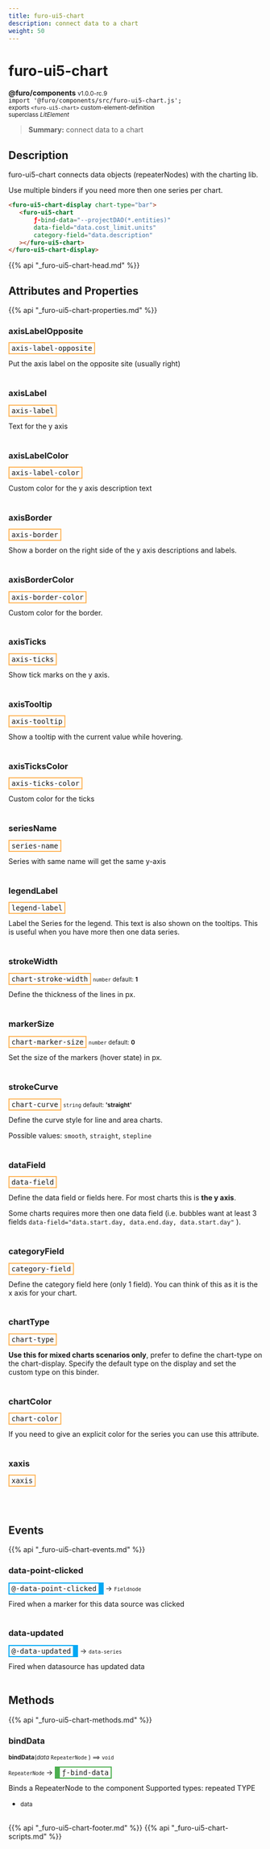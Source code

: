 ```yaml
---
title: furo-ui5-chart
description: connect data to a chart
weight: 50
---
```


# furo-ui5-chart
**@furo/components** <small>v1.0.0-rc.9</small>
<br>`import '@furo/components/src/furo-ui5-chart.js';`<small>
<br>exports `<furo-ui5-chart>` custom-element-definition
<br>superclass *LitElement*</small>

> **Summary:** connect data to a chart

## Description

furo-ui5-chart connects data objects (repeaterNodes) with the charting lib.

 Use multiple binders if you need more then one series per chart.

 ```html
 <furo-ui5-chart-display chart-type="bar">
    <furo-ui5-chart
        ƒ-bind-data="--projectDAO(*.entities)"
        data-field="data.cost_limit.units"
        category-field="data.description"
    ></furo-ui5-chart>
 </furo-ui5-chart-display>
 ```

{{% api "_furo-ui5-chart-head.md" %}}

## Attributes and Properties
{{% api "_furo-ui5-chart-properties.md" %}}



### **axisLabelOpposite**

<span  style="border-width:2px; border-style: solid;border-color:  rgb(255, 182, 91);font-family:monospace; padding:2px 4px;">axis-label-opposite</span>
</small>

Put the axis label on the opposite site (usually right)
<br><br>

### **axisLabel**

<span  style="border-width:2px; border-style: solid;border-color:  rgb(255, 182, 91);font-family:monospace; padding:2px 4px;">axis-label</span>
</small>

Text for the y axis
<br><br>

### **axisLabelColor**

<span  style="border-width:2px; border-style: solid;border-color:  rgb(255, 182, 91);font-family:monospace; padding:2px 4px;">axis-label-color</span>
</small>

Custom color for the y axis description text
<br><br>

### **axisBorder**

<span  style="border-width:2px; border-style: solid;border-color:  rgb(255, 182, 91);font-family:monospace; padding:2px 4px;">axis-border</span>
</small>

Show a border on the right side of the y axis descriptions and labels.
<br><br>

### **axisBorderColor**

<span  style="border-width:2px; border-style: solid;border-color:  rgb(255, 182, 91);font-family:monospace; padding:2px 4px;">axis-border-color</span>
</small>

Custom color for the border.
<br><br>

### **axisTicks**

<span  style="border-width:2px; border-style: solid;border-color:  rgb(255, 182, 91);font-family:monospace; padding:2px 4px;">axis-ticks</span>
</small>

Show tick marks on the y axis.
<br><br>

### **axisTooltip**

<span  style="border-width:2px; border-style: solid;border-color:  rgb(255, 182, 91);font-family:monospace; padding:2px 4px;">axis-tooltip</span>
</small>

Show a tooltip with the current value while hovering.
<br><br>

### **axisTicksColor**

<span  style="border-width:2px; border-style: solid;border-color:  rgb(255, 182, 91);font-family:monospace; padding:2px 4px;">axis-ticks-color</span>
</small>

Custom color for the ticks
<br><br>

### **seriesName**

<span  style="border-width:2px; border-style: solid;border-color:  rgb(255, 182, 91);font-family:monospace; padding:2px 4px;">series-name</span>
</small>

Series with same name will get the same y-axis
<br><br>

### **legendLabel**

<span  style="border-width:2px; border-style: solid;border-color:  rgb(255, 182, 91);font-family:monospace; padding:2px 4px;">legend-label</span>
</small>

Label the Series for the legend. This text is also shown on the tooltips. This is useful when you have more then one data series.
<br><br>







### **strokeWidth**

<span  style="border-width:2px; border-style: solid;border-color:  rgb(255, 182, 91);font-family:monospace; padding:2px 4px;">chart-stroke-width</span>
<small>`number` default: **1**</small>

Define the thickness of the lines in px.
<br><br>

### **markerSize**

<span  style="border-width:2px; border-style: solid;border-color:  rgb(255, 182, 91);font-family:monospace; padding:2px 4px;">chart-marker-size</span>
<small>`number` default: **0**</small>

Set the size of the markers (hover state) in px.
<br><br>

### **strokeCurve**

<span  style="border-width:2px; border-style: solid;border-color:  rgb(255, 182, 91);font-family:monospace; padding:2px 4px;">chart-curve</span>
<small>`string` default: **&#39;straight&#39;**</small>

Define the curve style for line and area charts.

 Possible values: `smooth`, `straight`,  `stepline`
<br><br>


### **dataField**

<span  style="border-width:2px; border-style: solid;border-color:  rgb(255, 182, 91);font-family:monospace; padding:2px 4px;">data-field</span>
</small>

Define the data field or fields here. For most charts this is **the y axis**.

Some charts requires more then one data field (i.e. bubbles want at least 3 fields `data-field="data.start.day, data.end.day, data.start.day"` ).
<br><br>

### **categoryField**

<span  style="border-width:2px; border-style: solid;border-color:  rgb(255, 182, 91);font-family:monospace; padding:2px 4px;">category-field</span>
</small>

Define the category field here (only 1 field). You can think of this as it is the x axis for your chart.
<br><br>

### **chartType**

<span  style="border-width:2px; border-style: solid;border-color:  rgb(255, 182, 91);font-family:monospace; padding:2px 4px;">chart-type</span>
</small>

**Use this for mixed charts scenarios only**, prefer to define the chart-type on the chart-display.
Specify the default type on the display and set the custom type on this binder.
<br><br>

### **chartColor**

<span  style="border-width:2px; border-style: solid;border-color:  rgb(255, 182, 91);font-family:monospace; padding:2px 4px;">chart-color</span>
</small>

If you need to give an explicit color for the series you can use this attribute.
<br><br>

### **xaxis**

<span  style="border-width:2px; border-style: solid;border-color:  rgb(255, 182, 91);font-family:monospace; padding:2px 4px;">xaxis</span>
</small>


<br><br>
## Events
{{% api "_furo-ui5-chart-events.md" %}}

### **data-point-clicked**
<span  style="border-width:2px 10px 2px 2px; border-style: solid;border-color:  rgb(2, 168, 244);font-family:monospace; padding:2px 4px;">@-data-point-clicked</span>
→ <small>`Fieldnode`</small>

 Fired when a marker for this data source was clicked
<br><br>
### **data-updated**
<span  style="border-width:2px 10px 2px 2px; border-style: solid;border-color:  rgb(2, 168, 244);font-family:monospace; padding:2px 4px;">@-data-updated</span>
→ <small>`data-series`</small>

 Fired when datasource has updated data
<br><br>

## Methods
{{% api "_furo-ui5-chart-methods.md" %}}












### **bindData**
<small>**bindData**(*data* `RepeaterNode` ) ⟹ `void`</small>

<small>`RepeaterNode` </small> →
<span  style="border-width:2px 2px 2px 10px; border-style: solid;border-color:  rgb(76, 175, 80);font-family:monospace; padding:2px 4px;">ƒ-bind-data</span>

Binds a RepeaterNode to the component
Supported types: repeated TYPE

- <small>data </small>
<br><br>


















{{% api "_furo-ui5-chart-footer.md" %}}
{{% api "_furo-ui5-chart-scripts.md" %}}
